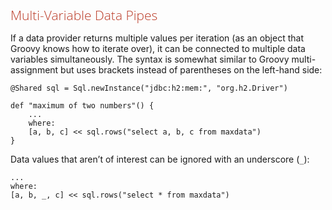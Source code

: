 <style>
h1,h2,h3,h4{font-family: "Open Sans","DejaVu Sans",sans-serif;font-weight: 300;font-style: normal; color: #ba3925;text-rendering: optimizeLegibility; margin-top: 1em; margin-bottom: .5em;}
h1{color: rgba(0,0,0,.85);}
blockquote{color: #998;font-style: italic;}
</style>

## Multi-Variable Data Pipes

If a data provider returns multiple values per iteration (as an object that Groovy knows how to iterate over), it can be connected to multiple data variables simultaneously. The syntax is somewhat similar to Groovy multi-assignment but uses brackets instead of parentheses on the left-hand side:


    @Shared sql = Sql.newInstance("jdbc:h2:mem:", "org.h2.Driver")
    
    def "maximum of two numbers"() {
        ...
        where:
        [a, b, c] << sql.rows("select a, b, c from maxdata")
    }


Data values that aren’t of interest can be ignored with an underscore (`_`):

    ...
    where:
    [a, b, _, c] << sql.rows("select * from maxdata")
